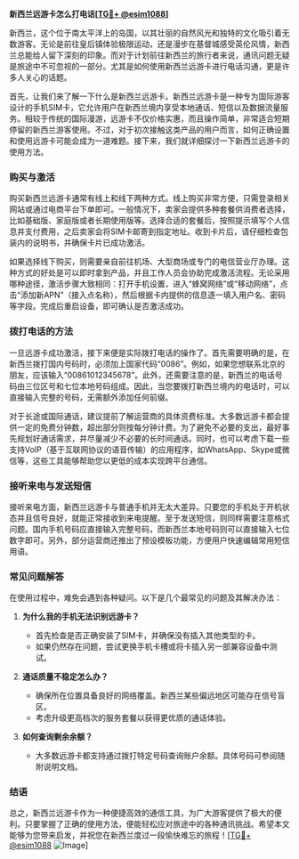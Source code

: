 **新西兰远游卡怎么打电话[[TG💪+ @esim1088](https://t.me/s/esim1088)]**

新西兰，这个位于南太平洋上的岛国，以其壮丽的自然风光和独特的文化吸引着无数游客。无论是前往皇后镇体验极限运动，还是漫步在基督城感受英伦风情，新西兰总能给人留下深刻的印象。而对于计划前往新西兰的旅行者来说，通讯问题无疑是旅途中不可忽视的一部分。尤其是如何使用新西兰远游卡进行电话沟通，更是许多人关心的话题。

首先，让我们来了解一下什么是新西兰远游卡。新西兰远游卡是一种专为国际游客设计的手机SIM卡，它允许用户在新西兰境内享受本地通话、短信以及数据流量服务。相较于传统的国际漫游，远游卡不仅价格实惠，而且操作简单，非常适合短期停留的新西兰游客使用。不过，对于初次接触这类产品的用户而言，如何正确设置和使用远游卡可能会成为一道难题。接下来，我们就详细探讨一下新西兰远游卡的使用方法。

### **购买与激活**

购买新西兰远游卡通常有线上和线下两种方式。线上购买非常方便，只需登录相关网站或通过电商平台下单即可。一般情况下，卖家会提供多种套餐供消费者选择，比如基础版、家庭版或者长期使用版等。选择合适的套餐后，按照提示填写个人信息并支付费用，之后卖家会将SIM卡邮寄到指定地址。收到卡片后，请仔细检查包装内的说明书，并确保卡片已成功激活。

如果选择线下购买，则需要亲自前往机场、大型商场或专门的电信营业厅办理。这种方式的好处是可以即时拿到产品，并且工作人员会协助完成激活流程。无论采用哪种途径，激活步骤大致相同：打开手机设置，进入“蜂窝网络”或“移动网络”，点击“添加新APN”（接入点名称），然后根据卡内提供的信息逐一填入用户名、密码等字段。完成后重启设备，即可确认是否激活成功。

### **拨打电话的方法**

一旦远游卡成功激活，接下来便是实际拨打电话的操作了。首先需要明确的是，在新西兰拨打国内号码时，必须加上国家代码“0086”。例如，如果您想联系北京的朋友，应该输入“00861012345678”。此外，还需要注意的是，新西兰的电话号码由三位区号和七位本地号码组成。因此，当您要拨打新西兰境内的电话时，可以直接输入完整的号码，无需额外添加任何前缀。

对于长途或国际通话，建议提前了解运营商的具体资费标准。大多数远游卡都会提供一定的免费分钟数，超出部分则按每分钟计费。为了避免不必要的支出，最好事先规划好通话需求，并尽量减少不必要的长时间通话。同时，也可以考虑下载一些支持VoIP（基于互联网协议的语音传输）的应用程序，如WhatsApp、Skype或微信等，这些工具能够帮助您以更低的成本实现跨平台通信。

### **接听来电与发送短信**

接听来电方面，新西兰远游卡与普通手机并无太大差异。只要您的手机处于开机状态并且信号良好，就能正常接收到来电提醒。至于发送短信，则同样需要注意格式问题。国内手机号码应直接输入完整号码，而新西兰本地号码则可以直接输入七位数字即可。另外，部分运营商还推出了预设模板功能，方便用户快速编辑常用短信用语。

### **常见问题解答**

在使用过程中，难免会遇到各种疑问。以下是几个最常见的问题及其解决办法：

1. **为什么我的手机无法识别远游卡？**
   - 首先检查是否正确安装了SIM卡，并确保没有插入其他类型的卡。
   - 如果仍然存在问题，尝试更换手机卡槽或将卡插入另一部兼容设备中测试。

2. **通话质量不稳定怎么办？**
   - 确保所在位置具备良好的网络覆盖。新西兰某些偏远地区可能存在信号盲区。
   - 考虑升级更高档次的服务套餐以获得更优质的通话体验。

3. **如何查询剩余余额？**
   - 大多数远游卡都支持通过拨打特定号码查询账户余额。具体号码可参阅随附说明文档。

### **结语**

总之，新西兰远游卡作为一种便捷高效的通信工具，为广大游客提供了极大的便利。只要掌握了正确的使用方法，便能轻松应对旅途中的各种通讯挑战。希望本文能够为您带来启发，并祝您在新西兰度过一段愉快难忘的旅程！[[TG💪+ @esim1088](https://t.me/s/esim1088) ![Image](https://i.postimg.cc/4NQfJmqS/Snipaste-2025-05-13-00-14-12.png)]